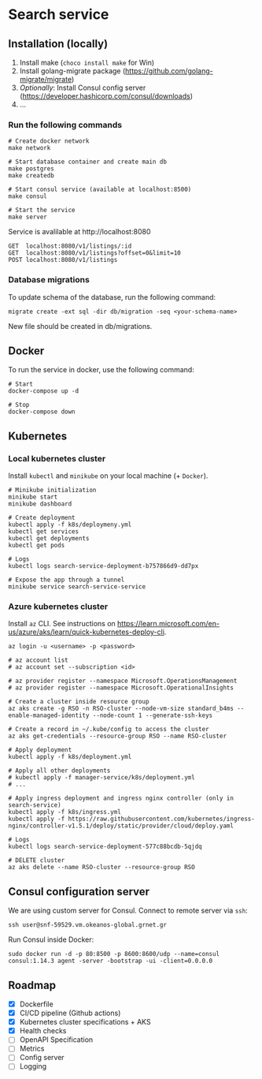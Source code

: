 # Search service

## Installation (locally)


1. Install make (`choco install make` for Win)
2. Install golang-migrate package (https://github.com/golang-migrate/migrate)
3. *Optionally*: Install Consul config server (https://developer.hashicorp.com/consul/downloads)
4. ...

### Run the following commands

```
# Create docker network
make network

# Start database container and create main db
make postgres
make createdb

# Start consul service (available at localhost:8500)
make consul 

# Start the service
make server
```

Service is avalilable at http://localhost:8080

```
GET  localhost:8080/v1/listings/:id
GET  localhost:8080/v1/listings?offset=0&limit=10
POST localhost:8080/v1/listings
```
### Database migrations

To update schema of the database, run the following command:

```
migrate create -ext sql -dir db/migration -seq <your-schema-name>
```

New file should be created in db/migrations.

## Docker

To run the service in docker, use the following command:
```
# Start
docker-compose up -d

# Stop
docker-compose down
```

## Kubernetes

### Local kubernetes cluster

Install `kubectl` and `minikube` on your local machine (+ `Docker`).

```
# Minikube initialization
minikube start
minikube dashboard

# Create deployment
kubectl apply -f k8s/deploymeny.yml
kubectl get services
kubectl get deployments
kubectl get pods

# Logs
kubectl logs search-service-deployment-b757866d9-dd7px

# Expose the app through a tunnel
minikube service search-service-service
```

### Azure kubernetes cluster

Install `az` CLI. See instructions on https://learn.microsoft.com/en-us/azure/aks/learn/quick-kubernetes-deploy-cli.

```
az login -u <username> -p <password>

# az account list
# az account set --subscription <id>

# az provider register --namespace Microsoft.OperationsManagement
# az provider register --namespace Microsoft.OperationalInsights

# Create a cluster inside resource group
az aks create -g RSO -n RSO-cluster --node-vm-size standard_b4ms --enable-managed-identity --node-count 1 --generate-ssh-keys

# Create a record in ~/.kube/config to access the cluster
az aks get-credentials --resource-group RSO --name RSO-cluster

# Apply deployment
kubectl apply -f k8s/deployment.yml

# Apply all other deployments
# kubectl apply -f manager-service/k8s/deployment.yml
# ...

# Apply ingress deployment and ingress nginx controller (only in search-service)
kubectl apply -f k8s/ingress.yml
kubectl apply -f https://raw.githubusercontent.com/kubernetes/ingress-nginx/controller-v1.5.1/deploy/static/provider/cloud/deploy.yaml

# Logs
kubectl logs search-service-deployment-577c88bcdb-5qjdq

# DELETE cluster
az aks delete --name RSO-cluster --resource-group RSO
```

## Consul configuration server

We are using custom server for Consul. Connect to remote server via `ssh`: 

```
ssh user@snf-59529.vm.okeanos-global.grnet.gr
```

Run Consul inside Docker:

```
sudo docker run -d -p 80:8500 -p 8600:8600/udp --name=consul consul:1.14.3 agent -server -bootstrap -ui -client=0.0.0.0
```

## Roadmap

- [x] Dockerfile
- [x] CI/CD pipeline (Github actions)
- [x] Kubernetes cluster specifications + AKS
- [x] Health checks
- [ ] OpenAPI Specification
- [ ] Metrics
- [ ] Config server
- [ ] Logging